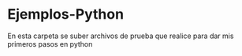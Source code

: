 # Ejemplos-Python
En esta carpeta se suber archivos de prueba que realice para dar mis primeros pasos en python
